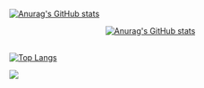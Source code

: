 [![Anurag's GitHub stats](https://github-readme-stats.vercel.app/api?username=Smera1d0&show_icons=true&theme=radical&count_private=true)](https://github.com/anuraghazra/github-readme-stats)

<div align="center">

[![Anurag's GitHub stats](https://github-readme-stats.vercel.app/api?username=Smera1d0&show_icons=true&theme=radical&count_private=true)](https://github.com/anuraghazra/github-readme-stats)

</div>


\
[![Top Langs](https://github-readme-stats.vercel.app/api/top-langs/?username=Smera1d0&show_icons=true&theme=radical&count_private=true)](https://github.com/anuraghazra/github-readme-stats)

<a href="https://github.com/anuraghazra/github-readme-stats">
  <img align="center" src="https://github-readme-stats.vercel.app/api/top-langs/?username=Smera1d0&show_icons=true&theme=radical&count_private=true"

